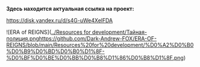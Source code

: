 **Здесь находится актуальная ссылка на проект:**

https://disk.yandex.ru/d/s4G-uWe4XelFDA

![ERA of REIGNS]([../Resources for development/Тайная-полиция.png](https://github.com/Dark-Andrew-FOX/ERA-OF-REIGNS/blob/main/Resources%20for%20development/%D0%A2%D0%B0%D0%B9%D0%BD%D0%B0%D1%8F-%D0%BF%D0%BE%D0%BB%D0%B8%D1%86%D0%B8%D1%8F.png)https://github.com/Dark-Andrew-FOX/ERA-OF-REIGNS/blob/main/Resources%20for%20development/%D0%A2%D0%B0%D0%B9%D0%BD%D0%B0%D1%8F-%D0%BF%D0%BE%D0%BB%D0%B8%D1%86%D0%B8%D1%8F.png)
